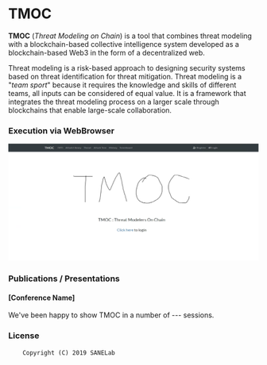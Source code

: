 # TMOC

<strong>TMOC</strong> (<em>Threat Modeling on Chain</em>) is a tool that combines threat modeling with a blockchain-based collective intelligence system developed as a blockchain-based Web3 in the form of a decentralized web.

Threat modeling is a risk-based approach to designing security systems based on threat identification for threat mitigation. Threat modeling is a "<em>team sport</em>" because it requires the knowledge and skills of different teams, all inputs can be considered of equal value. It is a framework that integrates the threat modeling process on a larger scale through blockchains that enable large-scale collaboration.



### Execution via WebBrowser

<p align="center">
  <!--이미지 삽입-->
  <img src="/TMOC main Image.png" title="TMOC Tool Main Page" alt="TMOCMainPage"></img><br/>
</p>



### Publications / Presentations
#### [Conference Name]

We've been happy to show TMOC in a number of --- sessions.

### License
```
    Copyright (C) 2019 SANELab
```

